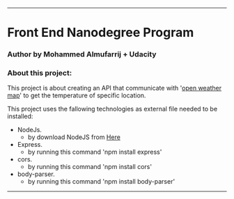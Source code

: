 ___
# Front End Nanodegree Program

### Author by Mohammed Almufarrij + Udacity

### About this project:
This project is about creating an API that communicate with '[open weather map](https://openweathermap.org/)' to get the temperature of specific location.

This project uses the fallowing technologies as external file needed to be installed:
* NodeJs.
    * by download NodeJS from [Here](https://nodejs.org/en/download/)
* Express.
    * by running this command 'npm install express'
* cors.
    * by running this command 'npm install cors'
* body-parser.
    * by running this command 'npm install body-parser'
___